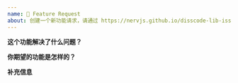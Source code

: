 ```yaml
---
name: 🚀 Feature Request
about: 创建一个新功能请求，请通过 https://nervjs.github.io/disscode-lib-issue-helper/ 提交
---
```


<!--- 
🎉建议通过 https://nervjs.github.io/disscode-lib-issue-helper/ 网页提交 issue

如果是提交 bug，请搜索文档和 issue，确认以下事项：

* 该问题没有在其他 issue 和文档讨论到，不属于重复内容

* 分割线以下的模板除了「 补充信息」每一样都必填

如果不满足以上两点要求的 bug 报告，issue 会被直接关掉。

请多多理解，您现在的不便将会使 Taro 开发者更高效地定位你的问题，修复你的问题。像你一样的 Taro 的使用者也可以通过搜索找到你提供的 bug，对各方都有很大好处。

🙏🙏🙏
阅读完后请在提交的issue中删除以上内容。
--->

**这个功能解决了什么问题？**
<!--- 请尽可能详尽地说明这个需求的用例和场景 --->

**你期望的功能是怎样的？**
<!--- 描述一下你期望这个新功能是如何使用的，如果可以请提供一些示例 --->

**补充信息**
<!--- 可选 --->
<!--- 跟本次功能请求相关的截图或额外描述都可以写在此处 --->
